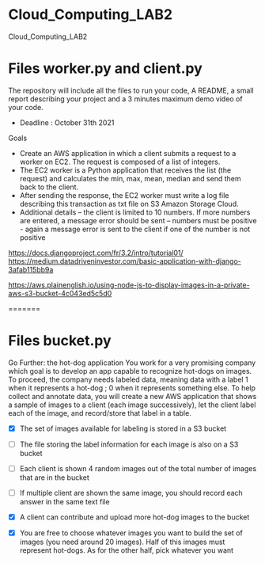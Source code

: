 # Cloud_Computing_LAB2
Cloud_Computing_LAB2

# Files worker.py and client.py
The repository will include all the files to run your code, A README, a small report describing your
project and a 3 minutes maximum demo video of your code.
- Deadline : October 31th 2021

Goals
- Create an AWS application in which a client submits a request to a worker on EC2. The request is
composed of a list of integers.
- The EC2 worker is a Python application that receives the list (the request) and calculates the min, max,
mean, median and send them back to the client.
- After sending the response, the EC2 worker must write a log file describing this transaction as txt file
on S3 Amazon Storage Cloud.
- Additional details
– the client is limited to 10 numbers. If more numbers are entered, a message error should be sent
– numbers must be positive - again a message error is sent to the client if one of the number is not
positive


https://docs.djangoproject.com/fr/3.2/intro/tutorial01/
https://medium.datadriveninvestor.com/basic-application-with-django-3afab115bb9a

https://aws.plainenglish.io/using-node-js-to-display-images-in-a-private-aws-s3-bucket-4c043ed5c5d0


=======
# Files bucket.py

Go Further: the hot-dog application
You work for a very promising company which goal is to develop an app capable to recognize hot-dogs on
images. To proceed, the company needs labeled data, meaning data with a label 1 when it represents a
hot-dog ; 0 when it represents something else. To help collect and annotate data, you will create a new AWS
application that shows a sample of images to a client (each image successively), let the client label each of
the image, and record/store that label in a table.
- [x] The set of images available for labeling is stored in a S3 bucket
- [ ] The file storing the label information for each image is also on a S3 bucket
- [ ] Each client is shown 4 random images out of the total number of images that are in the bucket
- [ ] If multiple client are shown the same image, you should record each answer in the same text file
- [x] A client can contribute and upload more hot-dog images to the bucket
- [x] You are free to choose whatever images you want to build the set of images (you need around 20
images). Half of this images must represent hot-dogs. As for the other half, pick whatever you want

